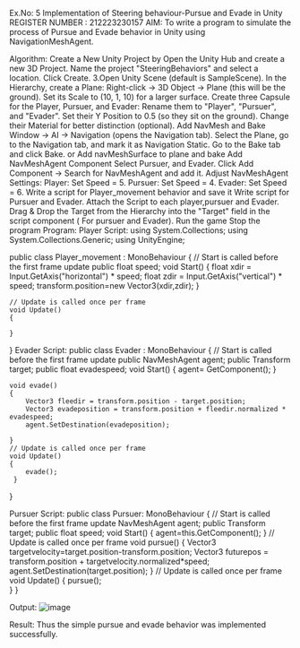 Ex.No: 5 Implementation of Steering behaviour-Pursue and Evade in Unity
REGISTER NUMBER : 212223230157
AIM:
To write a program to simulate the process of Pursue and Evade behavior in Unity using NavigationMeshAgent.

Algorithm:
Create a New Unity Project by Open the Unity Hub and create a new 3D Project.
Name the project "SteeringBehaviors" and select a location. Click Create. 3.Open Unity Scene (default is SampleScene). In the Hierarchy, create a Plane: Right-click → 3D Object → Plane (this will be the ground). Set its Scale to (10, 1, 10) for a larger surface. Create three Capsule for the Player, Pursuer, and Evader: Rename them to "Player", "Pursuer", and "Evader". Set their Y Position to 0.5 (so they sit on the ground). Change their Material for better distinction (optional).
Add NavMesh and Bake Window → AI → Navigation (opens the Navigation tab). Select the Plane, go to the Navigation tab, and mark it as Navigation Static. Go to the Bake tab and click Bake. or Add navMeshSurface to plane and bake
Add NavMeshAgent Component Select Pursuer, and Evader. Click Add Component → Search for NavMeshAgent and add it. Adjust NavMeshAgent Settings: Player: Set Speed = 5. Pursuer: Set Speed = 4. Evader: Set Speed = 6.
Write a script for Player_movement behavior and save it
Write script for Pursuer and Evader.
Attach the Script to each player,pursuer and Evader. Drag & Drop the Target from the Hierarchy into the "Target" field in the script component ( For pursuer and Evader).
Run the game
Stop the program
Program:
Player Script:
using System.Collections;
using System.Collections.Generic;
using UnityEngine;

public class Player_movement : MonoBehaviour
{
    // Start is called before the first frame update
    public float speed;
    void Start()
    {
        float xdir = Input.GetAxis("horizontal") * speed;
        float zdir = Input.GetAxis("vertical") * speed;
        transform.position=new Vector3(xdir,zdir);
    }

    // Update is called once per frame
    void Update()
    {
        
    }
}
Evader Script:
public class Evader : MonoBehaviour
{
    // Start is called before the first frame update
    public NavMeshAgent agent;
    public Transform target;
    public float evadespeed;
    void Start()
    {
        agent= GetComponent<NavMeshAgent>();
    }

    void evade()
    {
        Vector3 fleedir = transform.position - target.position;
        Vector3 evadeposition = transform.position + fleedir.normalized * evadespeed;
        agent.SetDestination(evadeposition);

    }
    // Update is called once per frame
    void Update()
    {
        evade();          
     }
}

Pursuer Script:
public class Pursuer: MonoBehaviour
{
    // Start is called before the first frame update
    NavMeshAgent agent;
    public Transform target;
    public float speed;
    void Start()
    {
        agent=this.GetComponent<NavMeshAgent>();
    }
       // Update is called once per frame
    void pursue()
    {
       Vector3 targetvelocity=target.position-transform.position;
       Vector3 futurepos = transform.position + targetvelocity.normalized*speed;
       agent.SetDestination(target.position);
    } 
    // Update is called once per frame
    void Update()
    {
        pursue();          
     }
}

Output:
![image](https://github.com/user-attachments/assets/55f579d0-0617-4f54-9007-ec3cfe0befe6)


Result:
Thus the simple pursue and evade behavior was implemented successfully.
